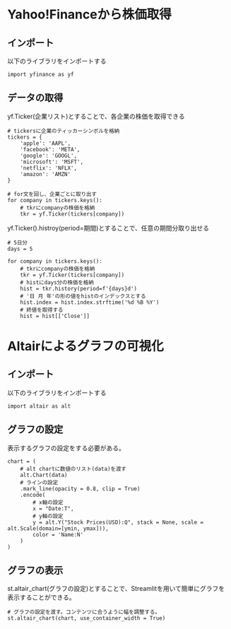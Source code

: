 # Yahoo!Financeから株価取得
## インポート
以下のライブラリをインポートする
```
import yfinance as yf
```

## データの取得
yf.Ticker(企業リスト)とすることで、各企業の株価を取得できる
```
# tickersに企業のティッカーシンボルを格納
tickers = {
    'apple': 'AAPL',
    'facebook': 'META',
    'google': 'GOOGL',
    'microsoft': 'MSFT',
    'netflix': 'NFLX',
    'amazon': 'AMZN'
}

# for文を回し、企業ごとに取り出す
for company in tickers.keys():
    # tkrにcompanyの株価を格納
    tkr = yf.Ticker(tickers[company])
```

yf.Ticker().histroy(period=期間)とすることで、任意の期間分取り出せる
```
# 5日分
days = 5

for company in tickers.keys():
    # tkrにcompanyの株価を格納
    tkr = yf.Ticker(tickers[company])
    # histにdays分の株価を格納
    hist = tkr.history(period=f'{days}d')
    # '日 月 年'の形の値をhistのインデックスとする
    hist.index = hist.index.strftime('%d %B %Y')
    # 終値を取得する
    hist = hist[['Close']]
```


# Altairによるグラフの可視化
## インポート
以下のライブラリをインポートする
```
import altair as alt 
```

## グラフの設定
表示するグラフの設定をする必要がある。
```
chart = (
    # alt chartに数値のリスト(data)を渡す
    alt.Chart(data)
    # ラインの設定
    .mark_line(opacity = 0.8, clip = True)
    .encode(
        # x軸の設定
        x = "Date:T",
        # y軸の設定
        y = alt.Y("Stock Prices(USD):Q", stack = None, scale = alt.Scale(domain=[ymin, ymax])),
        color = 'Name:N'
    )
)
```

## グラフの表示
st.altair_chart(グラフの設定)とすることで、Streamlitを用いて簡単にグラフを表示することができる。
```
# グラフの設定を渡す。コンテンツに合うように幅を調整する。
st.altair_chart(chart, use_container_width = True) 
```